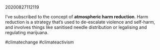 20200827112119

I’ve subscribed to the concept of **atmospheric harm reduction**. Harm reduction is a strategy that’s used to de-escalate violence and self-harm, and involves things like sanitised needle distribution or legalising and regulating marijuana.

#climatechange #climateactivism
